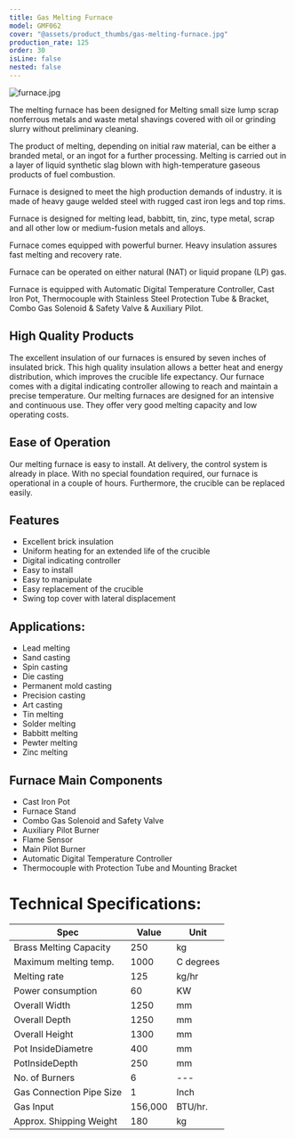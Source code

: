 ```yaml
---
title: Gas Melting Furnace
model: GMF062
cover: "@assets/product_thumbs/gas-melting-furnace.jpg"
production_rate: 125
order: 30
isLine: false
nested: false
---
```


![furnace.jpg](@assets/article_images/gas-melting-furnace/furnace.jpg)

The melting furnace has been designed for Melting small size lump scrap nonferrous metals and waste metal shavings covered with oil or grinding slurry without preliminary cleaning.

The product of melting, depending on initial raw material, can be either a branded metal, or an ingot for a further processing.
Melting is carried out in a layer of liquid synthetic slag blown with high-temperature gaseous products of fuel combustion.

Furnace is designed to meet the high production demands of industry. it is made of heavy gauge welded steel with rugged cast iron legs and top rims.

Furnace is designed for melting lead, babbitt, tin, zinc, type metal, scrap and all other low or medium-fusion metals and alloys.

Furnace comes equipped with powerful burner. Heavy insulation assures fast melting and recovery rate.

Furnace can be operated on either natural (NAT) or liquid propane (LP) gas.

Furnace is equipped with Automatic Digital Temperature Controller, Cast Iron Pot, Thermocouple with Stainless Steel Protection Tube & Bracket, Combo Gas Solenoid & Safety Valve & Auxiliary Pilot.

## High Quality Products

The excellent insulation of our furnaces is ensured by seven inches of insulated brick. This high quality insulation allows a better heat and energy distribution, which improves the crucible life expectancy.
Our furnace comes with a digital indicating controller allowing to reach and maintain a precise temperature.
Our melting furnaces are designed for an intensive and continuous use. They offer very good melting capacity and low operating costs.

## Ease of Operation

Our melting furnace is easy to install. At delivery, the control system is already in place. With no special foundation required, our furnace is operational in a couple of hours. Furthermore, the crucible can be replaced easily.

## Features

-   Excellent brick insulation
-   Uniform heating for an extended life of the crucible
-   Digital indicating controller
-   Easy to install
-   Easy to manipulate
-   Easy replacement of the crucible
-   Swing top cover with lateral displacement

## Applications:

-   Lead melting
-   Sand casting
-   Spin casting
-   Die casting
-   Permanent mold casting
-   Precision casting
-   Art casting
-   Tin melting
-   Solder melting
-   Babbitt melting
-   Pewter melting
-   Zinc melting

## Furnace Main Components

-   Cast Iron Pot
-   Furnace Stand
-   Combo Gas Solenoid and Safety Valve
-   Auxiliary Pilot Burner
-   Flame Sensor
-   Main Pilot Burner
-   Automatic Digital Temperature Controller
-   Thermocouple with Protection Tube and Mounting Bracket

# Technical Specifications:

| Spec                     | Value   | Unit      |
| ------------------------ | ------- | --------- |
| Brass Melting Capacity   | 250     | kg        |
| Maximum melting temp.    | 1000    | C degrees |
| Melting rate             | 125     | kg/hr     |
| Power consumption        | 60      | KW        |
| Overall Width            | 1250    | mm        |
| Overall Depth            | 1250    | mm        |
| Overall Height           | 1300    | mm        |
| Pot InsideDiametre       | 400     | mm        |
| PotInsideDepth           | 250     | mm        |
| No. of Burners           | 6       | ---       |
| Gas Connection Pipe Size | 1       | Inch      |
| Gas Input                | 156,000 | BTU/hr.   |
| Approx. Shipping Weight  | 180     | kg        |

